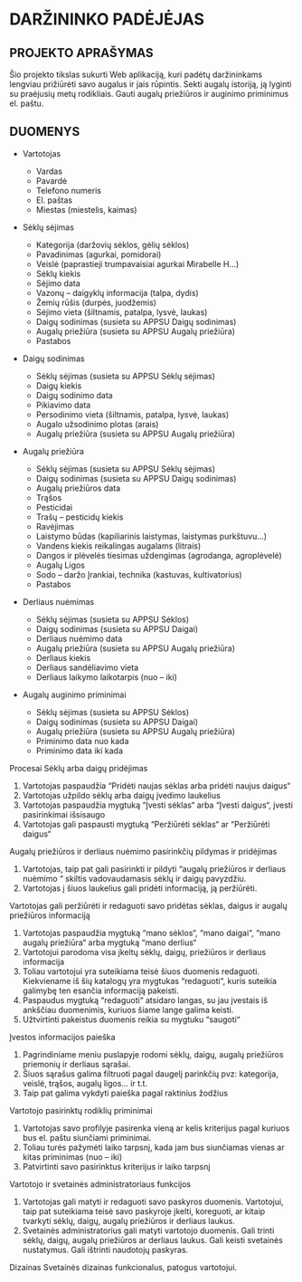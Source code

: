 # DARŽININKO PADĖJĖJAS

## PROJEKTO APRAŠYMAS

Šio projekto tikslas sukurti Web aplikaciją, kuri padėtų daržininkams lengviau prižiūrėti savo augalus ir jais rūpintis. Sekti augalų istoriją, ją lyginti su praėjusių metų rodikliais. Gauti augalų priežiūros ir auginimo priminimus el. paštu.

## DUOMENYS
- Vartotojas
	- Vardas
	- Pavardė
	- Telefono numeris
	- El. paštas
	- Miestas (miestelis, kaimas)	

- Sėklų sėjimas
  - Kategorija (daržovių sėklos, gėlių sėklos)
  - Pavadinimas (agurkai, pomidorai)
  - Veislė (paprastieji trumpavaisiai agurkai Mirabelle H...) 
  - Sėklų kiekis
  - Sėjimo data
  - Vazonų – daigyklų informacija (talpa, dydis)
  - Žemių rūšis (durpės, juodžemis)
  - Sėjimo vieta (šiltnamis, patalpa, lysvė, laukas)
  - Daigų sodinimas (susieta su APPSU Daigų sodinimas)
  - Augalų priežiūra (susieta su APPSU Augalų priežiūra)
  - Pastabos

- Daigų sodinimas
  - Sėklų sėjimas (susieta su APPSU Sėklų sėjimas)
  - Daigų kiekis
  - Daigų sodinimo data
  - Pikiavimo data
  - Persodinimo vieta (šiltnamis, patalpa, lysvė, laukas)
  - Augalo užsodinimo plotas (arais)
  - Augalų priežiūra (susieta su APPSU Augalų priežiūra)

- Augalų priežiūra
  - Sėklų sėjimas (susieta su APPSU Sėklų sėjimas)
  - Daigų sodinimas (susieta su APPSU Daigų sodinimas)
  - Augalų priežiūros data
  - Trąšos
  - Pesticidai
  - Trašų – pesticidų kiekis
  - Ravėjimas
  - Laistymo būdas (kapiliarinis laistymas, laistymas purkštuvu...)
  - Vandens kiekis reikalingas augalams (litrais)
  - Dangos ir plėvelės tiesimas uždengimas (agrodanga, agroplėvelė)
  - Augalų Ligos
  - Sodo – daržo Įrankiai, technika (kastuvas, kultivatorius)
  - Pastabos

- Derliaus nuėmimas
  - Sėklų sėjimas (susieta su APPSU Sėklos)
  - Daigų sodinimas (susieta su APPSU Daigai)
  - Derliaus nuėmimo data
  - Augalų priežiūra (susieta su APPSU Augalų priežiūra)
  - Derliaus kiekis
  - Derliaus sandėliavimo vieta
  - Derliaus laikymo laikotarpis (nuo – iki)

- Augalų auginimo priminimai
  - Sėklų sėjimas (susieta su APPSU Sėklos)
  - Daigų sodinimas (susieta su APPSU Daigai)
  - Augalų priežiūra (susieta su APPSU Augalų priežiūra)
  - Priminimo data nuo kada
  - Priminimo data iki kada




Procesai
Sėklų arba daigų pridėjimas
1.	Vartotojas paspaudžia  “Pridėti naujas sėklas arba pridėti naujus daigus“
2.	Vartotojas užpildo sėklų arba daigų įvedimo laukelius
3.	Vartotojas paspaudžia mygtuką “Įvesti sėklas“ arba “Įvesti daigus“, įvesti pasirinkimai išsisaugo
4.	Vartotojas gali paspausti mygtuką “Peržiūrėti sėklas“ ar “Peržiūrėti daigus“

Augalų priežiūros ir derliaus nuėmimo pasirinkčių pildymas ir pridėjimas
1.	Vartotojas, taip pat gali pasirinkti ir pildyti “augalų priežiūros ir derliaus nuėmimo “ skiltis vadovaudamasis sėklų ir daigų pavyzdžiu.
2.	Vartotojas į šiuos laukelius gali pridėti informaciją, ją peržiūrėti.

Vartotojas gali peržiūrėti ir redaguoti savo pridėtas sėklas, daigus ir augalų priežiūros informaciją
1.	Vartotojas paspaudžia mygtuką “mano sėklos“,  “mano daigai“, “mano augalų priežiūra“ arba mygtuką “mano derlius“
2.	Vartotojui parodoma visa įkeltų sėklų, daigų, priežiūros ir derliaus informacija
3.	Toliau vartotojui yra suteikiama teisė šiuos duomenis redaguoti. Kiekviename iš šių katalogų yra mygtukas “redaguoti“, kuris suteikia galimybę ten esančia informaciją pakeisti.
4.	Paspaudus mygtuką “redaguoti“ atsidaro langas, su jau įvestais iš ankščiau duomenimis, kuriuos šiame lange galima keisti.
5.	 Užtvirtinti pakeistus duomenis reikia su mygtuku “saugoti“

Įvestos informacijos paieška
1.	Pagrindiniame meniu puslapyje rodomi sėklų, daigų, augalų priežiūros priemonių ir derliaus sąrašai.
2.	Šiuos sąrašus galima filtruoti pagal daugelį parinkčių pvz: kategorija, veislė, trąšos, augalų ligos... ir t.t.
3.	Taip pat galima vykdyti paieška pagal raktinius žodžius

Vartotojo pasirinktų rodiklių priminimai
1.	Vartotojas savo profilyje pasirenka vieną ar kelis kriterijus pagal kuriuos bus el. paštu siunčiami priminimai.
2.	Toliau turės pažymėti laiko tarpsnį, kada jam bus siunčiamas vienas ar kitas priminimas (nuo – iki)  
3.	Patvirtinti savo pasirinktus kriterijus ir laiko tarpsnį

Vartotojo ir svetainės administratoriaus funkcijos
1.	Vartotojas gali matyti ir redaguoti savo paskyros duomenis. Vartotojui, taip pat suteikiama teisė savo paskyroje įkelti, koreguoti, ar kitaip tvarkyti sėklų, daigų, augalų priežiūros ir derliaus laukus.
2.	Svetainės administratorius gali matyti vartotojo duomenis. Gali trinti sėklų, daigų, augalų priežiūros ar derliaus laukus. Gali keisti svetainės nustatymus. Gali ištrinti naudotojų paskyras.

Dizainas
Svetainės dizainas funkcionalus, patogus vartotojui. 
